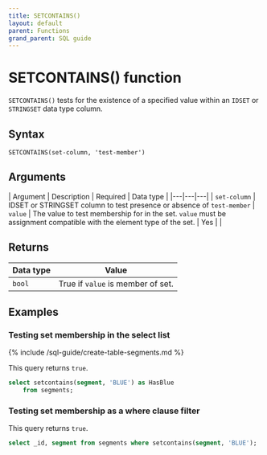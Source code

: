 ```yaml
---
title: SETCONTAINS()
layout: default
parent: Functions
grand_parent: SQL guide
---
```


# SETCONTAINS() function

`SETCONTAINS()` tests for the existence of a specified value within an `IDSET` or `STRINGSET` data type column.

## Syntax

```
SETCONTAINS(set-column, 'test-member')
```

## Arguments

| Argument | Description | Required | Data type |
|---|---|---|
| `set-column` | IDSET or STRINGSET column to test presence or absence of `test-member`
| `value` | The value to test membership for in the set. `value` must be assignment compatible with the element type of the set. | Yes |  |

## Returns

| Data type | Value |
|---|---|
| `bool` | True if `value` is member of set. |

## Examples

### Testing set membership in the select list

{% include /sql-guide/create-table-segments.md %}

This query returns `true`.

```sql
select setcontains(segment, 'BLUE') as HasBlue  
    from segments;  
```

### Testing set membership as a where clause filter

This query returns `true`.

```sql
select _id, segment from segments where setcontains(segment, 'BLUE');
```
